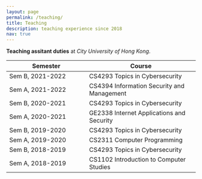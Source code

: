 ```yaml
---
layout: page
permalink: /teaching/
title: Teaching
description: teaching experience since 2018
nav: true
---
```


**Teaching assitant duties** at *City University of Hong Kong*.


| Semester  | Course |
| --------------------- | --------------------- |
| Sem B, 2021-2022 <img width=100/> | CS4293  Topics in Cybersecurity |
| Sem A, 2021-2022 <img width=100/> | CS4394  Information Security and Management |
| Sem B, 2020-2021 <img width=100/> | CS4293  Topics in Cybersecurity |
| Sem A, 2020-2021 <img width=100/> | GE2338  Internet Applications and Security |
| Sem B, 2019-2020 <img width=100/> | CS4293  Topics in Cybersecurity |
| Sem A, 2019-2020 <img width=100/> | CS2311  Computer Programming |
| Sem B, 2018-2019 <img width=100/> | CS4293  Topics in Cybersecurity |
| Sem A, 2018-2019 <img width=100/> | CS1102  Introduction to Computer Studies |
